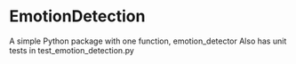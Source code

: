 # EmotionDetection
A simple Python package with one function, emotion_detector
Also has unit tests in test_emotion_detection.py